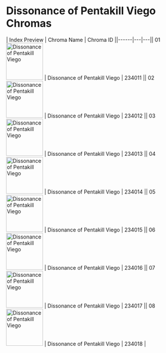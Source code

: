 # Dissonance of Pentakill Viego Chromas

| Index  Preview | Chroma Name | Chroma ID ||------|---|---|| 01  <img src='https://raw.communitydragon.org/latest/plugins/rcp-be-lol-game-data/global/default/v1/champion-chroma-images/234/234011.png' alt='Dissonance of Pentakill Viego' width='100'> | Dissonance of Pentakill Viego | 234011 || 02  <img src='https://raw.communitydragon.org/latest/plugins/rcp-be-lol-game-data/global/default/v1/champion-chroma-images/234/234012.png' alt='Dissonance of Pentakill Viego' width='100'> | Dissonance of Pentakill Viego | 234012 || 03  <img src='https://raw.communitydragon.org/latest/plugins/rcp-be-lol-game-data/global/default/v1/champion-chroma-images/234/234013.png' alt='Dissonance of Pentakill Viego' width='100'> | Dissonance of Pentakill Viego | 234013 || 04  <img src='https://raw.communitydragon.org/latest/plugins/rcp-be-lol-game-data/global/default/v1/champion-chroma-images/234/234014.png' alt='Dissonance of Pentakill Viego' width='100'> | Dissonance of Pentakill Viego | 234014 || 05  <img src='https://raw.communitydragon.org/latest/plugins/rcp-be-lol-game-data/global/default/v1/champion-chroma-images/234/234015.png' alt='Dissonance of Pentakill Viego' width='100'> | Dissonance of Pentakill Viego | 234015 || 06  <img src='https://raw.communitydragon.org/latest/plugins/rcp-be-lol-game-data/global/default/v1/champion-chroma-images/234/234016.png' alt='Dissonance of Pentakill Viego' width='100'> | Dissonance of Pentakill Viego | 234016 || 07  <img src='https://raw.communitydragon.org/latest/plugins/rcp-be-lol-game-data/global/default/v1/champion-chroma-images/234/234017.png' alt='Dissonance of Pentakill Viego' width='100'> | Dissonance of Pentakill Viego | 234017 || 08  <img src='https://raw.communitydragon.org/latest/plugins/rcp-be-lol-game-data/global/default/v1/champion-chroma-images/234/234018.png' alt='Dissonance of Pentakill Viego' width='100'> | Dissonance of Pentakill Viego | 234018 |